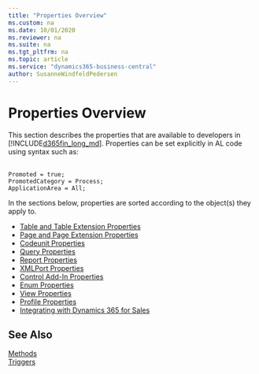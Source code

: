 ```yaml
---
title: "Properties Overview"
ms.custom: na
ms.date: 10/01/2020
ms.reviewer: na
ms.suite: na
ms.tgt_pltfrm: na
ms.topic: article
ms.service: "dynamics365-business-central"
author: SusanneWindfeldPedersen
---
```


# Properties Overview

This section describes the properties that are available to developers in [!INCLUDE[d365fin_long_md](../includes/d365fin_long_md.md)]. Properties can be set explicitly in AL code using syntax such as: <br><br>

  `Promoted = true;`<br>
  `PromotedCategory = Process;`<br>
  `ApplicationArea = All;`

In the sections below, properties are sorted according to the object(s) they apply to.

- [Table and Table Extension Properties](devenv-table-properties.md)  
- [Page and Page Extension Properties](devenv-page-property-overview.md)
- [Codeunit Properties](devenv-codeunit-properties.md)  
- [Query Properties](devenv-query-properties.md)  
- [Report Properties](devenv-report-properties.md)  
- [XMLPort Properties](devenv-xmlport-properties.md)  
- [Control Add-In Properties](devenv-control-addin-properties.md)
- [Enum Properties](devenv-enum-properties.md)
- [View Properties](devenv-view-properties.md)
- [Profile Properties](devenv-profile-properties.md)
- [Integrating with Dynamics 365 for Sales](../devenv-integrating-dynamics-365-for-sales-extension-development.md)

## See Also  
[Methods](../methods/devenv-al-method-reference.md)  
[Triggers](../triggers/devenv-triggers.md)
